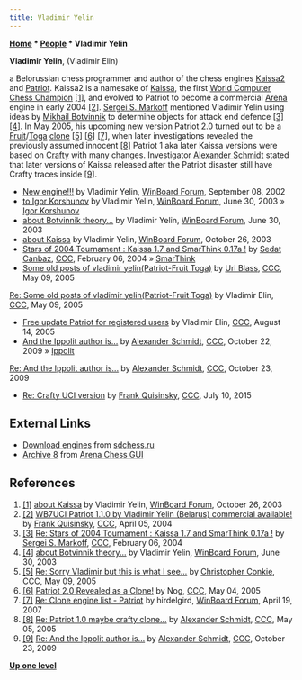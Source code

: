```yaml
---
title: Vladimir Yelin
---
```

**[Home](Home "Home") \* [People](People "People") \* Vladimir Yelin**


**Vladimir Yelin**, (Vladimir Elin)  

a Belorussian chess programmer and author of the chess engines [Kaissa2](Kaissa_(BY) "Kaissa (BY)") and [Patriot](Patriot "Patriot"). 
Kaissa2 is a namesake of [Kaissa](Kaissa "Kaissa"), the first [World Computer Chess Champion](WCCC_1974 "WCCC 1974")
<a id="cite-note-1" href="#cite-ref-1">[1]</a>, 
and evolved to Patriot to become a commercial [Arena](Arena "Arena") engine in early 2004 
<a id="cite-note-2" href="#cite-ref-2">[2]</a>. 
[Sergei S. Markoff](Sergei_Markoff "Sergei Markoff") mentioned Vladimir Yelin using ideas by [Mikhail Botvinnik](Mikhail_Botvinnik "Mikhail Botvinnik") to determine objects for attack end defence 
<a id="cite-note-3" href="#cite-ref-3">[3]</a>
<a id="cite-note-4" href="#cite-ref-4">[4]</a>.
In May 2005, his upcoming new version Patriot 2.0 turned out to be a [Fruit](Fruit "Fruit")/[Toga](Toga "Toga") [clone](Category:Clone "Category:Clone")
<a id="cite-note-5" href="#cite-ref-5">[5]</a>
<a id="cite-note-6" href="#cite-ref-6">[6]</a>
<a id="cite-note-7" href="#cite-ref-7">[7]</a>, 
when later investigations revealed the previously assumed innocent <a id="cite-note-8" href="#cite-ref-8">[8]</a> Patriot 1 aka later Kaissa versions were based on [Crafty](Crafty "Crafty") with many changes. 
Investigator [Alexander Schmidt](index.php?title=Alexander_Schmidt&action=edit&redlink=1 "Alexander Schmidt (page does not exist)") stated that later versions of Kaissa released after the Patriot disaster still have Crafty traces inside <a id="cite-note-9" href="#cite-ref-9">[9]</a>.






* [New engine!!!](http://www.open-aurec.com/wbforum/viewtopic.php?f=18&t=38902) by Vladimir Yelin, [WinBoard Forum](Computer_Chess_Forums "Computer Chess Forums"), September 08, 2002
* [to Igor Korshunov](http://www.open-aurec.com/wbforum/viewtopic.php?f=18&t=43182) by Vladimir Yelin, [WinBoard Forum](Computer_Chess_Forums "Computer Chess Forums"), June 30, 2003 » [Igor Korshunov](Igor_Korshunov "Igor Korshunov")
* [about Botvinnik theory...](http://www.open-aurec.com/wbforum/viewtopic.php?f=18&t=43197) by Vladimir Yelin, [WinBoard Forum](Computer_Chess_Forums "Computer Chess Forums"), June 30, 2003
* [about Kaissa](http://www.open-aurec.com/wbforum/viewtopic.php?f=18&t=44820) by Vladimir Yelin, [WinBoard Forum](Computer_Chess_Forums "Computer Chess Forums"), October 26, 2003
* [Stars of 2004 Tournament : Kaissa 1.7 and SmarThink 0.17a !](https://www.stmintz.com/ccc/index.php?id=347649) by [Sedat Canbaz](index.php?title=Sedat_Canbaz&action=edit&redlink=1 "Sedat Canbaz (page does not exist)"), [CCC](CCC "CCC"), February 06, 2004 » [SmarThink](SmarThink "SmarThink")
* [Some old posts of vladimir yelin(Patriot-Fruit Toga)](https://www.stmintz.com/ccc/index.php?id=425023) by [Uri Blass](Uri_Blass "Uri Blass"), [CCC](CCC "CCC"), May 09, 2005


 [Re: Some old posts of vladimir yelin(Patriot-Fruit Toga)](https://www.stmintz.com/ccc/index.php?id=425069) by Vladimir Elin, [CCC](CCC "CCC"), May 09, 2005
* [Free update Patriot for registered users](https://www.stmintz.com/ccc/index.php?id=441875) by Vladimir Elin, [CCC](CCC "CCC"), August 14, 2005
* [And the Ippolit author is...](http://www.talkchess.com/forum/viewtopic.php?t=30276) by [Alexander Schmidt](index.php?title=Alexander_Schmidt&action=edit&redlink=1 "Alexander Schmidt (page does not exist)"), [CCC](CCC "CCC"), October 22, 2009 » [Ippolit](Ippolit "Ippolit")


 [Re: And the Ippolit author is...](http://www.talkchess.com/forum/viewtopic.php?t=30276&start=19) by [Alexander Schmidt](index.php?title=Alexander_Schmidt&action=edit&redlink=1 "Alexander Schmidt (page does not exist)"), [CCC](CCC "CCC"), October 23, 2009
* [Re: Crafty UCI version](http://www.talkchess.com/forum/viewtopic.php?t=56935&start=3) by [Frank Quisinsky](Frank_Quisinsky "Frank Quisinsky"), [CCC](CCC "CCC"), July 10, 2015


## External Links


* [Download engines](http://www.sdchess.ru/download_engines.htm) from [sdchess.ru](http://www.sdchess.ru/)
* [Archive 8](http://www.playwitharena.com/?Newsticker:Archive_8) from [Arena Chess GUI](Arena "Arena")


## References


1. <a id="cite-ref-1" href="#cite-note-1">[1]</a>  [about Kaissa](http://www.open-aurec.com/wbforum/viewtopic.php?f=18&t=44820) by Vladimir Yelin, [WinBoard Forum](Computer_Chess_Forums "Computer Chess Forums"), October 26, 2003
2. <a id="cite-ref-2" href="#cite-note-2">[2]</a> [WB7UCI Patriot 1.1.0 by Vladimir Yelin (Belarus) commercial available!](https://www.stmintz.com/ccc/index.php?id=358545) by [Frank Quisinsky](Frank_Quisinsky "Frank Quisinsky"), [CCC](CCC "CCC"), April 05, 2004
3. <a id="cite-ref-3" href="#cite-note-3">[3]</a> [Re: Stars of 2004 Tournament : Kaissa 1.7 and SmarThink 0.17a !](https://www.stmintz.com/ccc/index.php?id=347751) by [Sergei S. Markoff](Sergei_Markoff "Sergei Markoff"), [CCC](CCC "CCC"), February 06, 2004
4. <a id="cite-ref-4" href="#cite-note-4">[4]</a> [about Botvinnik theory...](http://www.open-aurec.com/wbforum/viewtopic.php?f=18&t=43197) by Vladimir Yelin, [WinBoard Forum](Computer_Chess_Forums "Computer Chess Forums"), June 30, 2003
5. <a id="cite-ref-5" href="#cite-note-5">[5]</a> [Re: Sorry Vladimir but this is what I see...](https://www.stmintz.com/ccc/index.php?id=425107) by [Christopher Conkie](index.php?title=Christopher_Conkie&action=edit&redlink=1 "Christopher Conkie (page does not exist)"), [CCC](CCC "CCC"), May 09, 2005
6. <a id="cite-ref-6" href="#cite-note-6">[6]</a> [Patriot 2.0 Revealed as a Clone!](https://www.stmintz.com/ccc/index.php?id=424288) by Nog, [CCC](CCC "CCC"), May 04, 2005
7. <a id="cite-ref-7" href="#cite-note-7">[7]</a> [Re: Clone engine list - Patriot](http://www.open-aurec.com/wbforum/viewtopic.php?f=2&t=6396&start=24) by hirdelgird, [WinBoard Forum](Computer_Chess_Forums "Computer Chess Forums"), April 19, 2007
8. <a id="cite-ref-8" href="#cite-note-8">[8]</a> [Re: Patriot 1.0 maybe crafty clone...](https://www.stmintz.com/ccc/index.php?id=424347) by [Alexander Schmidt](index.php?title=Alexander_Schmidt&action=edit&redlink=1 "Alexander Schmidt (page does not exist)"), [CCC](CCC "CCC"), May 05, 2005
9. <a id="cite-ref-9" href="#cite-note-9">[9]</a> [Re: And the Ippolit author is...](http://www.talkchess.com/forum/viewtopic.php?t=30276&start=19) by [Alexander Schmidt](index.php?title=Alexander_Schmidt&action=edit&redlink=1 "Alexander Schmidt (page does not exist)"), [CCC](CCC "CCC"), October 23, 2009

**[Up one level](People "People")**







 
